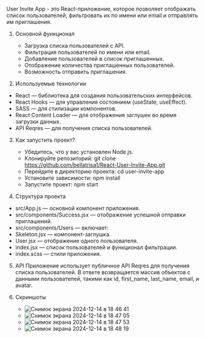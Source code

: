 User Invite App - это React-приложение, которое позволяет отображать список пользователей, фильтровать их по имени или email и отправлять им приглашения.

1. Основной функционал
   - Загрузка списка пользователей с API.
   - Фильтрация пользователей по имени или email.
   - Добавление пользователей в список приглашенных.
   - Отображение количества приглашенных пользователей.
   - Возможность отправить приглашения.

2. Используемые технологии
  - React — библиотека для создания пользовательских интерфейсов.
  - React Hooks — для управления состоянием (useState, useEffect).
  - SASS — для стилизации компонентов.
  - React Content Loader — для отображения заглушек во время загрузки данных.
  - API Reqres — для получения списка пользователей.

3. Как запустить проект?
   - Убедитесь, что у вас установлен Node.js.
   - Клонируйте репозиторий: git clone https://github.com/bellatrisa1/React-User-Invite-App.git
   - Перейдите в директорию проекта: cd user-invite-app
   - Установите зависимости: npm install
   - Запустите проект: npm start
  
4. Структура проекта
  - src/App.js — основной компонент приложения.
  - src/components/Success.jsx — отображение успешной отправки приглашений.
  - src/components/Users — включает:
  - Skeleton.jsx — компонент-заглушка.
  - User.jsx — отображение одного пользователя.
  - index.jsx — список пользователей и функционал фильтрации.
  - index.scss — стили приложения.

5. API
Приложение использует публичное API Reqres для получения списка пользователей. В ответе возвращается массив объектов с данными пользователей, такими как id, first_name, last_name, email, и avatar.

6. Скриншоты
   - ![Снимок экрана 2024-12-14 в 18 46 41](https://github.com/user-attachments/assets/f155eccf-792f-472f-87b4-27fe3cae5278)
   - ![Снимок экрана 2024-12-14 в 18 47 05](https://github.com/user-attachments/assets/caa1b0cd-0011-4fb9-a696-d323ce6fcf2f)
   - ![Снимок экрана 2024-12-14 в 18 47 53](https://github.com/user-attachments/assets/603155e3-4653-4cd1-a97a-b66cdc930682)
   - ![Снимок экрана 2024-12-14 в 18 48 19](https://github.com/user-attachments/assets/926ca2a9-0cc2-40af-8616-50e0388e20b4)
